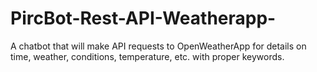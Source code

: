 # PircBot-Rest-API-Weatherapp-
A chatbot that will make API requests to OpenWeatherApp for details on time, weather, conditions, temperature, etc. with proper keywords.
